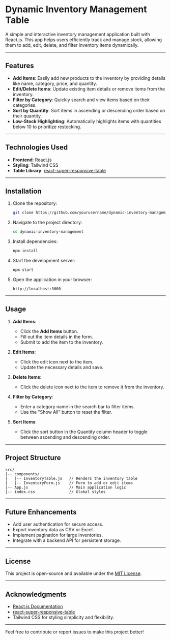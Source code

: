 # Dynamic Inventory Management Table

A simple and interactive inventory management application built with React.js. This app helps users efficiently track and manage stock, allowing them to add, edit, delete, and filter inventory items dynamically.

---

## Features

- **Add Items**: Easily add new products to the inventory by providing details like name, category, price, and quantity.
- **Edit/Delete Items**: Update existing item details or remove items from the inventory.
- **Filter by Category**: Quickly search and view items based on their categories.
- **Sort by Quantity**: Sort items in ascending or descending order based on their quantity.
- **Low-Stock Highlighting**: Automatically highlights items with quantities below 10 to prioritize restocking.

---

## Technologies Used

- **Frontend**: React.js
- **Styling**: Tailwind CSS
- **Table Library**: [react-super-responsive-table](https://github.com/emibcn/react-super-responsive-table)

---

## Installation

1. Clone the repository:
   ```bash
   git clone https://github.com/yourusername/dynamic-inventory-management.git
   ```
2. Navigate to the project directory:
   ```bash
   cd dynamic-inventory-management
   ```
3. Install dependencies:
   ```bash
   npm install
   ```
4. Start the development server:
   ```bash
   npm start
   ```
5. Open the application in your browser:
   ```
   http://localhost:3000
   ```

---

## Usage

1. **Add Items**:
   - Click the **Add Items** button.
   - Fill out the item details in the form.
   - Submit to add the item to the inventory.

2. **Edit Items**:
   - Click the edit icon next to the item.
   - Update the necessary details and save.

3. **Delete Items**:
   - Click the delete icon next to the item to remove it from the inventory.

4. **Filter by Category**:
   - Enter a category name in the search bar to filter items.
   - Use the "Show All" button to reset the filter.

5. **Sort Items**:
   - Click the sort button in the Quantity column header to toggle between ascending and descending order.

---

## Project Structure

```
src/
|-- components/
|   |-- InventoryTable.js   // Renders the inventory table
|   |-- InventoryForm.js    // Form to add or edit items
|-- App.js                  // Main application logic
|-- index.css               // Global styles
```

---

## Future Enhancements

- Add user authentication for secure access.
- Export inventory data as CSV or Excel.
- Implement pagination for large inventories.
- Integrate with a backend API for persistent storage.

---

## License

This project is open-source and available under the [MIT License](LICENSE).

---

## Acknowledgments

- [React.js Documentation](https://reactjs.org/docs/getting-started.html)
- [react-super-responsive-table](https://github.com/emibcn/react-super-responsive-table)
- Tailwind CSS for styling simplicity and flexibility.

---

Feel free to contribute or report issues to make this project better!

